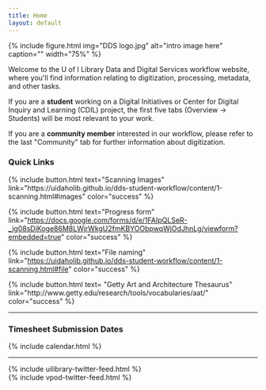 ```yaml
---
title: Home
layout: default
---
```


{% include figure.html img="DDS logo.jpg" alt="intro image here" caption="" width="75%" %}

Welcome to the U of I Library Data and Digital Services workflow website, where you'll find information relating to digitization, processing, metadata, and other tasks.

If you are a **student** working on a Digital Initiatives or Center for Digital Inquiry and Learning (CDIL) project, the first five tabs (Overview -> Students) will be most relevant to your work.

If you are a **community member** interested in our workflow, please refer to the last "Community" tab for further information about digitization.


### Quick Links

<div class="row text-center">
<div class="col-md-12">
{% include button.html text="Scanning Images" link="https://uidaholib.github.io/dds-student-workflow/content/1-scanning.html#images" color="success" %}

{% include button.html text="Progress form" link="https://docs.google.com/forms/d/e/1FAIpQLSeR-_jg08sDiKoge86M8LWjrWkgU2fmKBYOObpwqWjOdJhnLg/viewform?embedded=true" color="success" %}

{% include button.html text="File naming" link="https://uidaholib.github.io/dds-student-workflow/content/1-scanning.html#file" color="success" %}
</div>
</div>

<div class="row pt-2 text-center">
<div class="col-md-12">
{% include button.html text= "Getty Art and Architecture Thesaurus" link="http://www.getty.edu/research/tools/vocabularies/aat/" color="success" %}
</div>
</div>

------
### Timesheet Submission Dates

{% include calendar.html %}

---

<div class="row pt-4">
    <div class="col-sm-6">
        {% include uilibrary-twitter-feed.html %}
    </div>
    <div class="col-sm-6">
        {% include vpod-twitter-feed.html %}
    </div>
</div> 



